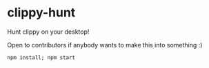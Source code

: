 # clippy-hunt

Hunt clippy on your desktop!

Open to contributors if anybody wants to make this into something :)

`npm install; npm start`